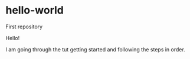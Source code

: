 # hello-world
First repository

Hello!

I am going through the tut getting started and following the steps in order. 

